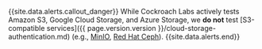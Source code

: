 {{site.data.alerts.callout_danger}}
While Cockroach Labs actively tests Amazon S3, Google Cloud Storage, and Azure Storage, we **do not** test [S3-compatible services]({{ page.version.version }}/cloud-storage-authentication.md) (e.g., [MinIO](https://min.io/), [Red Hat Ceph](https://docs.ceph.com/en/pacific/radosgw/s3/)).
{{site.data.alerts.end}}